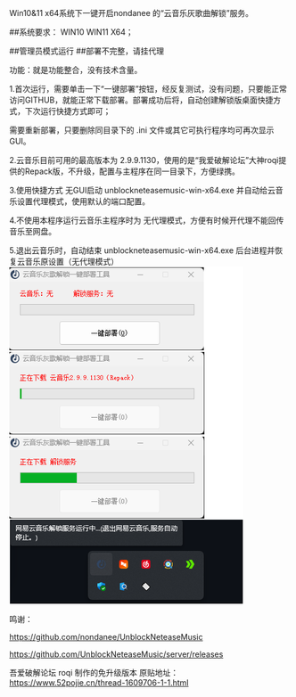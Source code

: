 Win10&11 x64系统下一键开启nondanee 的“云音乐灰歌曲解锁”服务。




##系统要求：  WIN10 WIN11 X64；

##管理员模式运行
##部署不完整，请挂代理


功能：就是功能整合，没有技术含量。

1.首次运行，需要单击一下“一键部署”按钮，经反复测试，没有问题，只要能正常访问GITHUB，就能正常下载部署。部署成功后将，自动创建解锁版桌面快捷方式，下次运行快捷方式即可；

需要重新部署，只要删除同目录下的 .ini 文件或其它可执行程序均可再次显示 GUI。 

2.云音乐目前可用的最高版本为 2.9.9.1130，使用的是“我爱破解论坛”大神roqi提供的Repack版，不升级，配置与主程序在同一目录下，方便绿携。

3.使用快捷方式 无GUI启动 unblockneteasemusic-win-x64.exe 并自动给云音乐设置代理模式，使用默认的端口配置。

4.不使用本程序运行云音乐主程序时为 无代理模式，方便有时候开代理不能回传音乐至网盘。

5.退出云音乐时，自动结束 unblockneteasemusic-win-x64.exe 后台进程并恢复云音乐原设置（无代理模式）  
![image](GUI2.png)  

鸣谢：

https://github.com/nondanee/UnblockNeteaseMusic

https://github.com/UnblockNeteaseMusic/server/releases

吾爱破解论坛 roqi  制作的免升级版本 原贴地址：https://www.52pojie.cn/thread-1609706-1-1.html
